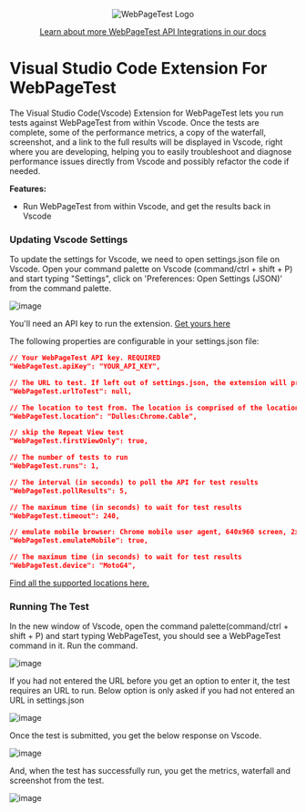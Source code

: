 <p align="center"><img src="https://docs.webpagetest.org/img/wpt-navy-logo.png" alt="WebPageTest Logo" /></p>
<p align="center"><a href="https://docs.webpagetest.org/api/integrations/#officially-supported-integrations">Learn about more WebPageTest API Integrations in our docs</a></p>

# Visual Studio Code Extension For WebPageTest
The Visual Studio Code(Vscode) Extension for WebPageTest lets you run tests against WebPageTest from within Vscode. Once the tests are complete, some of the performance metrics, a copy of the waterfall, screenshot, and a link to the full results will be displayed in Vscode, right where you are developing, helping you to easily troubleshoot and diagnose performance issues directly from Vscode and possibly refactor the code if needed.

**Features:**
- Run WebPageTest from within Vscode, and get the results back in Vscode

### Updating Vscode Settings

To update the settings for Vscode, we need to open settings.json file on Vscode. Open your command palette on Vscode (command/ctrl + shift + P) and start typing "Settings", click on 'Preferences: Open Settings (JSON)' from the command palette. 

![image](https://user-images.githubusercontent.com/31168643/123271784-cd000d80-d51e-11eb-889c-c8be782b60fd.png)

You'll need an API key to run the extension. [Get yours here](https://app.webpagetest.org/ui/entry/wpt/signup?enableSub=true&utm_source=docs&utm_medium=vscode&utm_campaign=vscode&utm_content=account)

The following properties are configurable in your settings.json file:

```json
// Your WebPageTest API key. REQUIRED
"WebPageTest.apiKey": "YOUR_API_KEY",

// The URL to test. If left out of settings.json, the extension will prompt you for a URL when run.
"WebPageTest.urlToTest": null,

// The location to test from. The location is comprised of the location of the testing agent, the browser to test on, and the connectivity in the following format: location:browser.connectivity.
"WebPageTest.location": "Dulles:Chrome.Cable",

// skip the Repeat View test
"WebPageTest.firstViewOnly": true,

// The number of tests to run
"WebPageTest.runs": 1,

// The interval (in seconds) to poll the API for test results
"WebPageTest.pollResults": 5,

// The maximum time (in seconds) to wait for test results
"WebPageTest.timeout": 240,

// emulate mobile browser: Chrome mobile user agent, 640x960 screen, 2x scaling and fixed viewport (Chrome only)
"WebPageTest.emulateMobile": true,

// The maximum time (in seconds) to wait for test results
"WebPageTest.device": "MotoG4",
```
[Find all the supported locations here.](https://webpagetest.org/getLocations.php?k=API_KEY&f=html)
### Running The Test

In the new window of Vscode, open the command palette(command/ctrl + shift + P) and start typing WebPageTest, you should see a WebPageTest command in it. Run the command.

![image](https://user-images.githubusercontent.com/31168643/123274196-eefa8f80-d520-11eb-85a4-11fe5479b990.png)

If you had not entered the URL before you get an option to enter it, the test requires an URL to run. Below option is only asked if you had not entered an URL in settings.json

![image](https://user-images.githubusercontent.com/31168643/123274476-2d904a00-d521-11eb-982d-c22749bb5b9b.png)

Once the test is submitted, you get the below response on Vscode.

![image](https://user-images.githubusercontent.com/31168643/123274877-806a0180-d521-11eb-9f14-020e83af7284.png)

And, when the test has successfully run, you get the metrics, waterfall and screenshot from the test.

![image](https://user-images.githubusercontent.com/31168643/123275440-f3737800-d521-11eb-9798-7e9474fe6d0f.png)
